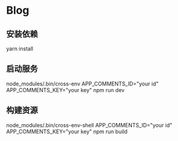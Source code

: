 # Blog

## 安装依赖

yarn install

## 启动服务

node_modules/.bin/cross-env APP_COMMENTS_ID=\"your id\" APP_COMMENTS_KEY=\"your key\" npm run dev

## 构建资源

node_modules/.bin/cross-env-shell APP_COMMENTS_ID=\"your id\" APP_COMMENTS_KEY=\"your key\" npm run build

